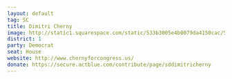 ```yaml
---
layout: default
tag: SC
title: Dimitri Cherny
image: http://static1.squarespace.com/static/533b3005e4b0079da4150cac/569fceedd82d5e7f199fcd23/569fd05b25981d533d08edac/1453314244604/20160113_Cherny_HR-0023.jpg?format=300w
district: 1
party: Democrat
seat: House
website: http://www.chernyforcongress.us/
donate: https://secure.actblue.com/contribute/page/sddimitricherny
---
```

